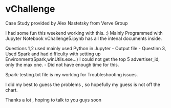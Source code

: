 # vChallenge
Case Study provided by Alex Nastetsky from Verve Group

I had some fun this weekend working with this. :)
Mainly Programmed with Jupyter Notebook 
vChallenge5.ipynb has all the intenal documents inside.

Questions 1,2 used mainly used Python in Jupyter - Output file - 
Questinn 3, Used Spark and had difficulty with setting up Environment(Spark,winUtils.exe...)
I could not get the top 5 advertiser_id, only the max one. - Did not have enough time for this. 

Spark-testing.txt file is my worklog for Troubleshooting issues.

I did my best to guess the problems , so hopefully my guess is not off the chart.

Thanks a lot , hoping to talk to you guys soon


